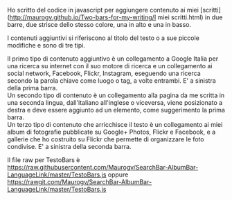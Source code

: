 Ho scritto del codice in javascript per aggiungere contenuto ai miei [scritti](http://maurogv.github.io/Two-bars-for-my-writing/I miei scritti.html) in due barre, due strisce dello stesso colore, una in alto e una in basso.
  
I contenuti aggiuntivi si riferiscono al titolo del testo o a sue piccole modifiche e sono di tre tipi.

Il primo tipo di contenuto aggiuntivo è un collegamento a Google Italia per una ricerca su internet con il suo motore di ricerca e un collegamento ai social network, Facebook, Flickr, Instagram, eseguendo una ricerca secondo la parola chiave come luogo o tag, a volte entrambi. E' a sinistra della prima barra.  
Un secondo tipo di contenuto è un collegamento alla pagina da me scritta in una seconda lingua, dall'italiano all'inglese o viceversa, viene posizionato a destra e deve essere aggiunto ad un elemento, come suggerimento la prima barra.  
Un terzo tipo di contenuto che arricchisce il testo è un collegamento ai miei album di fotografie pubblicate su Google+ Photos, Flickr e Facebook, e a gallerie che ho costruito su Flickr che permette di organizzare le foto condivise. E' a sinistra della seconda barra.

Il file raw per TestoBars è https://raw.githubusercontent.com/Maurogv/SearchBar-AlbumBar-LanguageLink/master/TestoBars.js oppure https://rawgit.com/Maurogv/SearchBar-AlbumBar-LanguageLink/master/TestoBars.js
